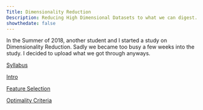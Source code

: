 ```yaml
---
Title: Dimensionality Reduction 
Description: Reducing High Dimensional Datasets to what we can digest.
showthedate: false
---
```


In the Summer of 2018, another student and I started a study on Dimensionality Reduction. Sadly we became too busy a few weeks into the study. I decided to upload what we got through anyways.


[Syllabus](syllabus)

[Intro](intro)

[Feature Selection](featureselection)

[Optimality Criteria](optimalitycriteria)